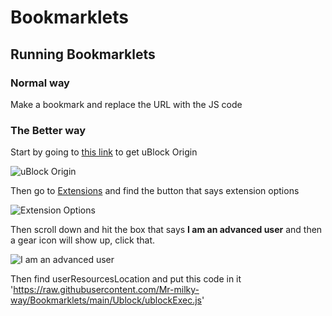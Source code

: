 # Bookmarklets

## Running Bookmarklets

### Normal way
Make a bookmark and replace the URL with the JS code

### The Better way
Start by going to [this link](https://chromewebstore.google.com/detail/ublock-origin/cjpalhdlnbpafiamejdnhcphjbkeiagm?pli=1) to get uBlock Origin

![uBlock Origin](https://github.com/Mr-milky-way/Bookmarklets/assets/131718510/e4e08462-71d4-46cd-aff1-9bfe56d7db32)

Then go to [Extensions](chrome://extensions/?id=cjpalhdlnbpafiamejdnhcphjbkeiagm) and find the button that says extension options

![Extension Options](https://github.com/Mr-milky-way/Bookmarklets/assets/131718510/d4d56bda-988e-4cc3-bbb9-f37a6c77899c)

Then scroll down and hit the box that says **I am an advanced user** and then a gear icon will show up, click that.

![I am an advanced user](https://github.com/Mr-milky-way/Bookmarklets/assets/131718510/d71535c6-223c-4732-881d-980f91dd3f7c)

Then find userResourcesLocation and put this code in it 'https://raw.githubusercontent.com/Mr-milky-way/Bookmarklets/main/Ublock/ublockExec.js'
